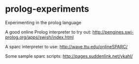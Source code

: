 # prolog-experiments
Experimenting in the prolog language

A good online Prolog interpreter to try out:
http://pengines.swi-prolog.org/apps/swish/index.html

A sparc interpreter to  use:
http://wave.ttu.edu/onlineSPARC/

Some sample sparc scripts:
http://pages.suddenlink.net/ykahl/
